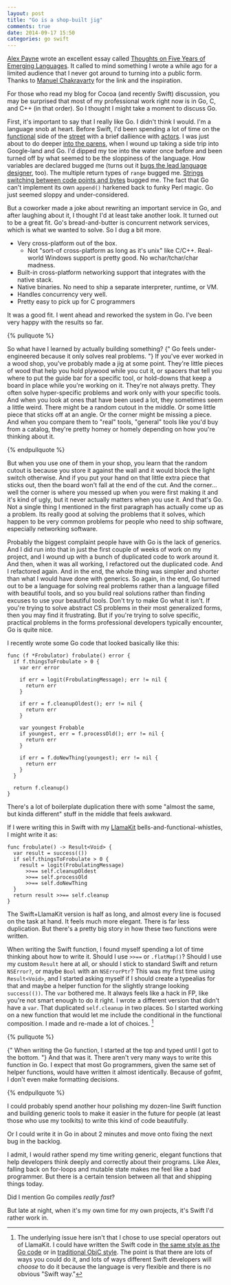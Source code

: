 ```yaml
---
layout: post
title: "Go is a shop-built jig"
comments: true
date: 2014-09-17 15:50
categories: go swift
---
```


[Alex Payne](https://al3x.net/about.html) wrote an excellent essay called [Thoughts on Five Years of Emerging Languages](https://al3x.net/2014/09/16/thoughts-on-five-years-of-emerging-languages.html). It called to mind something I wrote a while ago for a limited audience that I never got around to turning into a public form. Thanks to [Manuel Chakravarty](https://twitter.com/TacticalGrace) for the link and the inspiration.

For those who read my blog for Cocoa (and recently Swift) discussion, you may be surprised that most of my professional work right now is in Go, C, and C++ (in that order). So I thought I might take a moment to discuss Go.

First, it's important to say that I really like Go. I didn't think I would. I'm a language snob at heart. Before Swift, I'd been spending a lot of time on the [functional](http://learnyouahaskell.com) side of the [street](http://www.scala-lang.org) with a brief dallience with [actors](http://akka.io). I was just about to do deeper [into the parens](http://clojure.org), when I wound up taking a side trip into Google-land and Go. I'd dipped my toe into the water once before and been turned off by what seemed to be the sloppiness of the language. How variables are declared bugged me (turns out it [bugs the lead language designer](http://gophercon.sourcegraph.com/post/83845316771/panel-discussion-with-go-team-members), too). The multiple return types of `range` bugged me. [Strings switching between code points and bytes](http://blog.golang.org/strings) bugged me. The fact that Go can't implement its own `append()` harkened back to funky Perl magic. Go just seemed sloppy and under-considered.

<!-- more --> 

But a coworker made a joke about rewriting an important service in Go, and after laughing about it, I thought I'd at least take another look. It turned out to be a great fit. Go's bread-and-butter is concurrent network services, which is what we wanted to solve. So I dug a bit more.

-   Very cross-platform out of the box.
    -   Not "sort-of cross-platform as long as it's unix" like C/C++. Real-world Windows support is pretty good. No wchar/tchar/char madness.
-   Built-in cross-platform networking support that integrates with the native stack.
-   Native binaries. No need to ship a separate interpreter, runtime, or VM.
-   Handles concurrency very well.
-   Pretty easy to pick up for C programmers

It was a good fit. I went ahead and reworked the system in Go. I've been very happy with the results so far.

{% pullquote %}

So what have I learned by actually building something? {" Go feels under-engineered because it only solves real problems. "} If you've ever worked in a wood shop, you've probably made a jig at some point. They're little pieces of wood that help you hold plywood while you cut it, or spacers that tell you where to put the guide bar for a specific tool, or hold-downs that keep a board in place while you're working on it. They're not always pretty. They often solve hyper-specific problems and work only with your specific tools. And when you look at ones that have been used a lot, they sometimes seem a little weird. There might be a random cutout in the middle. Or some little piece that sticks off at an angle. Or the corner might be missing a piece. And when you compare them to "real" tools, "general" tools like you'd buy from a catalog, they're pretty homey or homely depending on how you're thinking about it.

{% endpullquote %}

But when you use one of them in your shop, you learn that the random cutout is because you store it against the wall and it would block the light switch otherwise. And if you put your hand on that little extra piece that sticks out, then the board won't fall at the end of the cut. And the corner… well the corner is where you messed up when you were first making it and it's kind of ugly, but it never actually matters when you use it. And that's Go. Not a single thing I mentioned in the first paragraph has actually come up as a problem. Its really good at solving the problems that it solves, which happen to be very common problems for people who need to ship software, especially networking software.

Probably the biggest complaint people have with Go is the lack of generics. And I did run into that in just the first couple of weeks of work on my project, and I wound up with a bunch of duplicated code to work around it. And then, when it was all working, I refactored out the duplicated code. And I refactored again. And in the end, the whole thing was simpler and shorter than what I would have done with generics. So again, in the end, Go turned out to be a language for solving real problems rather than a language filled with beautiful tools, and so you build real solutions rather than finding excuses to use your beautiful tools. Don't try to make Go what it isn't. If you're trying to solve abstract CS problems in their most generalized forms, then you may find it frustrating. But if you're trying to solve specific, practical problems in the forms professional developers typically encounter, Go is quite nice.

I recently wrote some Go code that looked basically like this:

```
func (f *Frobulator) frobulate() error {
  if f.thingsToFrobulate > 0 {
    var err error

    if err = logit(FrobulatingMessage); err != nil {
      return err
    }

    if err = f.cleanupOldest(); err != nil {
      return err
    }

    var youngest Frobable
    if youngest, err = f.processOld(); err != nil {
      return err
    }

    if err = f.doNewThing(youngest); err != nil {
      return err
    }
  }

  return f.cleanup()
}
```

There's a lot of boilerplate duplication there with some "almost the same, but kinda different" stuff in the middle that feels awkward.

If I were writing this in Swift with my [LlamaKit](https://github.com/LlamaKit/LlamaKit) bells-and-functional-whistles, I might write it as:

```
func frobulate() -> Result<Void> {
  var result = success(())
  if self.thingsToFrobulate > 0 {
    result = logit(FrobulatingMessage)
      >>== self.cleanupOldest
      >>== self.processOld
      >>== self.doNewThing
  }
  return result >>== self.cleanup
}
```

The Swift+LlamaKit version is half as long, and almost every line is focused on the task at hand. It feels much more elegant. There is far less duplication. But there's a pretty big story in how these two functions were written.

When writing the Swift function, I found myself spending a lot of time thinking about how to write it. Should I use `>>==` or `.flatMap()`? Should I use my custom `Result` here at all, or should I stick to standard Swift and return `NSError?`, or maybe `Bool` with an `NSErrorPtr`? This was my first time using `Result<Void>`, and I started asking myself if I should create a typealias for that and maybe a helper function for the slightly strange looking `success(())`. The `var` bothered me. It always feels like a hack in FP, like you're not smart enough to do it right. I wrote a different version that didn't have a `var`. That duplicated `self.cleanup` in two places. So I started working on a new function that would let me include the conditional in the functional composition. I made and re-made a lot of choices. [^swift]

[^swift]: The underlying issue here isn't that I chose to use special operators out of LlamaKit. I could have written the Swift code in [the same style as the Go code](https://gist.github.com/rnapier/27ba98c827c9d7798879) or in [traditional ObjC style](https://gist.github.com/rnapier/4a48b24024ff969f2e94). The point is that there are lots of ways you could do it, and lots of ways different Swift developers will *choose* to do it because the language is very flexible and there is no obvious "Swift way."

{% pullquote %}

{" When writing the Go function, I started at the top and typed until I got to the bottom. "} And that was it. There aren't very many ways to write this function in Go. I expect that most Go programmers, given the same set of helper functions, would have written it almost identically. Because of gofmt, I don't even make formatting decisions.

{% endpullquote %}

I could probably spend another hour polishing my dozen-line Swift function and building generic tools to make it easier in the future for people (at least those who use my toolkits) to write this kind of code beautifully.

Or I could write it in Go in about 2 minutes and move onto fixing the next bug in the backlog.

I admit, I would rather spend my time writing generic, elegant functions that help developers think deeply and correctly about their programs. Like Alex, falling back on for-loops and mutable state makes me feel like a bad programmer. But there is a certain tension between all that and shipping things today.

Did I mention Go compiles *really fast*?

But late at night, when it's my own time for my own projects, it's Swift I'd rather work in.